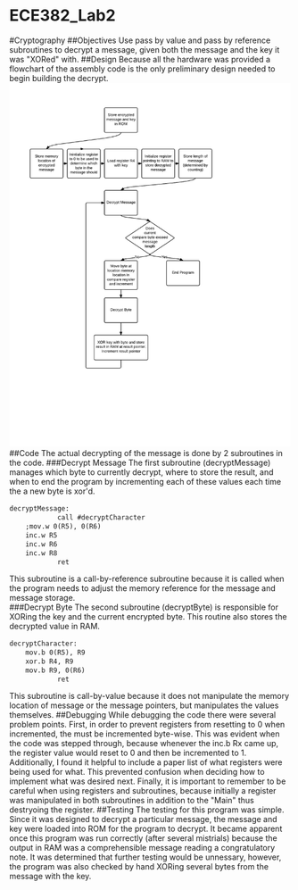 ECE382_Lab2
===========
#Cryptography
##Objectives
Use pass by value and pass by reference subroutines to decrypt a message, given both the message and the key it was "XORed" with.
##Design
Because all the hardware was provided a flowchart of the assembly code is the only preliminary design needed to begin building the decrypt.
![alt tag](https://raw.githubusercontent.com/seanbapty/ECE382_Lab2/master/ECE%20382%20lab2%20-%20New%20Page.jpeg)
##Code
The actual decrypting of the message is done by 2 subroutines in the code. 
###Decrypt Message 
The first subroutine (decryptMessage) manages which byte to currently decrypt, where to store the result, and when to end the program by incrementing each of these values each time the a new byte is xor'd.
```
decryptMessage:
			call #decryptCharacter
	;mov.w 0(R5), 0(R6)
	inc.w R5
	inc.w R6
	inc.w R8
            ret
```
This subroutine is a call-by-reference subroutine because it is called when the program needs to adjust the memory reference for the message and message storage.  
###Decrypt Byte
The second subroutine (decryptByte) is responsible for XORing the key and the current encrypted byte. This routine also stores the decrypted value in RAM.
```
decryptCharacter:
	mov.b 0(R5), R9
	xor.b R4, R9
	mov.b R9, 0(R6)
            ret
```
This subroutine is call-by-value because it does not manipulate the memory location of message or the message pointers, but manipulates the values themselves.
##Debugging
While debugging the code there were several problem points. First, in order to prevent registers from resetting to 0 when incremented, the must be incremented byte-wise. This was evident when the code was stepped through, because whenever the inc.b Rx came up, the register value would reset to 0 and then be incremented to 1. Additionally, I found it helpful to include a paper list of what registers were being used for what. This prevented confusion when deciding how to implement what was desired next. Finally, it is important to remember to be careful when using registers and subroutines, because initially a register was manipulated in both subroutines in addition to the "Main" thus destryoing the register.
##Testing
The testing for this program was simple. Since it was designed to decrypt a particular message, the message and key were loaded into ROM for the program to decrypt. It became apparent once this program was run correctly (after several mistrials) because 
the output in RAM was a comprehensible message reading a congratulatory note. It was determined that further testing would be unnessary, however, the program was also checked by hand XORing several bytes from the message with the key. 
